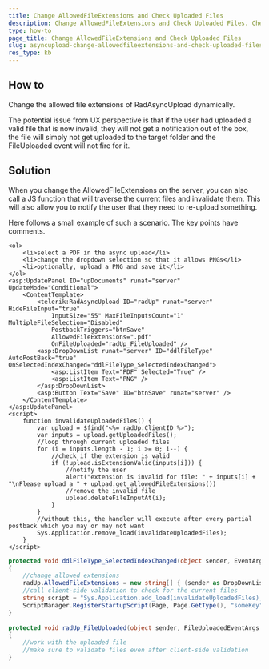 ```yaml
---
title: Change AllowedFileExtensions and Check Uploaded Files
description: Change AllowedFileExtensions and Check Uploaded Files. Check it now!
type: how-to
page_title: Change AllowedFileExtensions and Check Uploaded Files
slug: asyncupload-change-allowedfileextensions-and-check-uploaded-files
res_type: kb
---
```


## How to

Change the allowed file extensions of RadAsyncUpload dynamically.

The potential issue from UX perspective is that if the user had uploaded a valid file that is now invalid, they will not get a notification out of the box, the file will simply not get uploaded to the target folder and the FileUploaded event will not fire for it.

## Solution

When you change the AllowedFileExtensions on the server, you can also call a JS function that will traverse the current files and invalidate them. This will also allow you to notify the user that they need to re-upload something.

Here follows a small example of such a scenario. The key points have comments.

````ASPX
<ol>
    <li>select a PDF in the async upload</li>
    <li>change the dropdown selection so that it allows PNGs</li>
    <li>optionally, upload a PNG and save it</li>
</ol>
<asp:UpdatePanel ID="upDocuments" runat="server" UpdateMode="Conditional">
    <ContentTemplate>
        <telerik:RadAsyncUpload ID="radUp" runat="server" HideFileInput="true"
            InputSize="55" MaxFileInputsCount="1" MultipleFileSelection="Disabled"
            PostbackTriggers="btnSave"
            AllowedFileExtensions=".pdf"
            OnFileUploaded="radUp_FileUploaded" />
        <asp:DropDownList runat="server" ID="ddlFileType" AutoPostBack="true" OnSelectedIndexChanged="ddlFileType_SelectedIndexChanged">
            <asp:ListItem Text="PDF" Selected="True" />
            <asp:ListItem Text="PNG" />
        </asp:DropDownList>
        <asp:Button Text="Save" ID="btnSave" runat="server" />
    </ContentTemplate>
</asp:UpdatePanel>
<script>
    function invalidateUploadedFiles() {
        var upload = $find("<%= radUp.ClientID %>");
        var inputs = upload.getUploadedFiles();
        //loop through current uploaded files
        for (i = inputs.length - 1; i >= 0; i--) {
            //check if the extension is valid
            if (!upload.isExtensionValid(inputs[i])) {
                //notify the user
                alert("extension is invalid for file: " + inputs[i] + "\nPlease upload a " + upload.get_allowedFileExtensions())
                //remove the invalid file
                upload.deleteFileInputAt(i);
            }
        }
        //without this, the handler will execute after every partial postback which you may or may not want
        Sys.Application.remove_load(invalidateUploadedFiles);
    }
</script>
````

````C#
protected void ddlFileType_SelectedIndexChanged(object sender, EventArgs e)
{
    //change allowed extensions
    radUp.AllowedFileExtensions = new string[] { (sender as DropDownList).SelectedItem.Text };
    //call client-side validation to check for the current files
    string script = "Sys.Application.add_load(invalidateUploadedFiles);";
    ScriptManager.RegisterStartupScript(Page, Page.GetType(), "someKey", script, true);
}
 
protected void radUp_FileUploaded(object sender, FileUploadedEventArgs e)
{
    //work with the uploaded file
    //make sure to validate files even after client-side validation
}
````

 